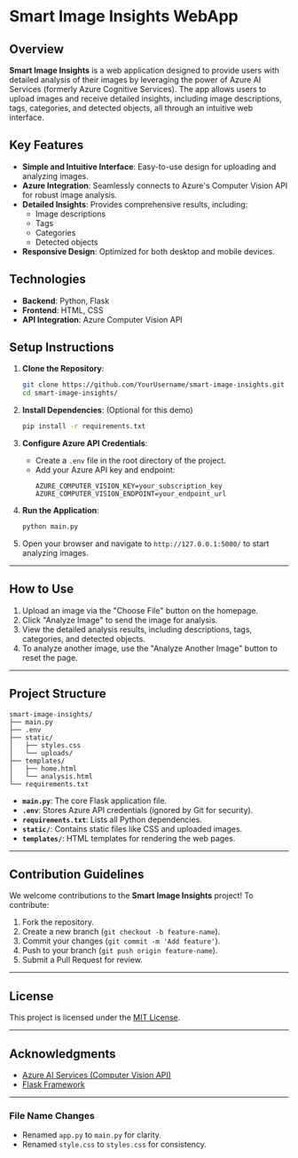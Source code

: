 # Smart Image Insights WebApp

## Overview

**Smart Image Insights** is a web application designed to provide users with detailed analysis of their images by leveraging the power of Azure AI Services (formerly Azure Cognitive Services). The app allows users to upload images and receive detailed insights, including image descriptions, tags, categories, and detected objects, all through an intuitive web interface.

## Key Features

- **Simple and Intuitive Interface**: Easy-to-use design for uploading and analyzing images.
- **Azure Integration**: Seamlessly connects to Azure's Computer Vision API for robust image analysis.
- **Detailed Insights**: Provides comprehensive results, including:
  - Image descriptions
  - Tags
  - Categories
  - Detected objects
- **Responsive Design**: Optimized for both desktop and mobile devices.

## Technologies

- **Backend**: Python, Flask
- **Frontend**: HTML, CSS
- **API Integration**: Azure Computer Vision API

## Setup Instructions

1. **Clone the Repository**:
   ```bash
   git clone https://github.com/YourUsername/smart-image-insights.git
   cd smart-image-insights/
   ```

2. **Install Dependencies**:
   (Optional for this demo)
   ```bash
   pip install -r requirements.txt
   ```

3. **Configure Azure API Credentials**:
   - Create a `.env` file in the root directory of the project.
   - Add your Azure API key and endpoint:
     ```env
     AZURE_COMPUTER_VISION_KEY=your_subscription_key
     AZURE_COMPUTER_VISION_ENDPOINT=your_endpoint_url
     ```

4. **Run the Application**:
   ```bash
   python main.py
   ```

5. Open your browser and navigate to `http://127.0.0.1:5000/` to start analyzing images.

---

## How to Use

1. Upload an image via the "Choose File" button on the homepage.
2. Click "Analyze Image" to send the image for analysis.
3. View the detailed analysis results, including descriptions, tags, categories, and detected objects.
4. To analyze another image, use the "Analyze Another Image" button to reset the page.

---

## Project Structure

```
smart-image-insights/
├── main.py
├── .env
├── static/
│   ├── styles.css
│   └── uploads/
├── templates/
│   ├── home.html
│   └── analysis.html
└── requirements.txt
```

- **`main.py`**: The core Flask application file.
- **`.env`**: Stores Azure API credentials (ignored by Git for security).
- **`requirements.txt`**: Lists all Python dependencies.
- **`static/`**: Contains static files like CSS and uploaded images.
- **`templates/`**: HTML templates for rendering the web pages.

---

## Contribution Guidelines

We welcome contributions to the **Smart Image Insights** project! To contribute:
1. Fork the repository.
2. Create a new branch (`git checkout -b feature-name`).
3. Commit your changes (`git commit -m 'Add feature'`).
4. Push to your branch (`git push origin feature-name`).
5. Submit a Pull Request for review.

---

## License

This project is licensed under the [MIT License](LICENSE).

---

## Acknowledgments

- [Azure AI Services (Computer Vision API)](https://azure.microsoft.com/en-us/services/cognitive-services/)
- [Flask Framework](https://flask.palletsprojects.com/)

---

### File Name Changes
- Renamed `app.py` to `main.py` for clarity.
- Renamed `style.css` to `styles.css` for consistency.
